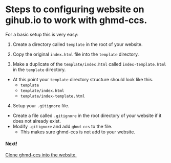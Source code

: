 # Steps to configuring website on gihub.io to work with ghmd-ccs.

For a basic setup this is very easy:

1. Create a directory called `template` in the root of your website.

2. Copy the original `index.html` file into the `template` directory.

3. Make a duplicate of the `template/index.html` called `index-template.html` in the `template` directory.
  * At this point your `template` directory structure should look like this.
    * `template`
    * `template/index.html`
    * `template/index-template.html`

4. Setup your `.gitignore` file.
  * Create a file called `.gitignore` in the root directory of your website if it does not already exist.
  * Modify `.gitignore` and add `ghmd-ccs` to the file.
    * This makes sure ghmd-ccs is not add to your website.

#### Next!
[Clone ghmd-ccs into the website.](clone-ghmd-ccs.html)
